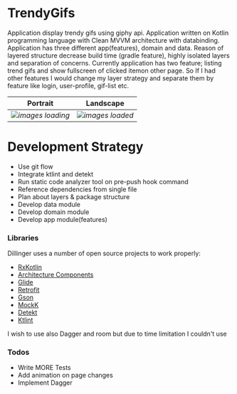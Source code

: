 # TrendyGifs

Application display trendy gifs using giphy api. Application written on Kotlin programming language with Clean MVVM architecture with databinding. Application has three different app(features), domain and data. Reason of layered structure decrease build time (gradle feature), highly isolated layers and separation of concerns. Currently application has two feature; listing trend gifs and show fullscreen of clicked itemon other page. So If I had other features I would change my layer strategy and separate them by feature like login, user-profile, gif-list etc. 

Portrait | Landscape |
--- | --- |
*![images loading](https://github.com/gokhanaliccii/TrendyGifs/tree/develop/art/ui_portrait..jpg)*|*![images loaded](https://github.com/gokhanaliccii/TrendyGifs/tree/develop/art/ui_landscape.jpg)*

# Development Strategy

  - Use git flow
  - Integrate ktlint and detekt
  - Run static code analyzer tool on pre-push hook command
  - Reference dependencies from single file
  - Plan about layers & package structure
  - Develop data module
  - Develop domain module
  - Develop app module(features)
  
### Libraries

Dillinger uses a number of open source projects to work properly:

* [RxKotlin](https://github.com/ReactiveX/RxKotlin)
* [Architecture Components](https://developer.android.com/jetpack)
* [Glide](https://github.com/bumptech/glide)
* [Retrofit](https://square.github.io/retrofit/)
* [Gson](https://github.com/google/gson)
* [MockK](https://mockk.io)
* [Detekt](https://github.com/arturbosch/detekt)
* [Ktlint](https://github.com/shyiko/ktlint)

I wish to use also Dagger and room  but due to time limitation I couldn't use

### Todos

 - Write MORE Tests
 - Add animation on page changes
 - Implement Dagger
